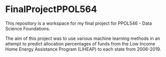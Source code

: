 # FinalProjectPPOL564
This repository is a workspace for my final project for PPOL546 - Data Science Foundations.

The aim of this project was to use various machine learning methods in an attempt to predict allocation percentages of funds from the Low Income Home Energy Assistance Program (LIHEAP) to each state from 2006-2019.
